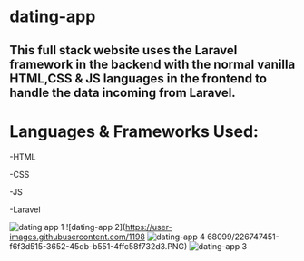 # dating-app

## This full stack website uses the Laravel framework in the backend with the normal vanilla HTML,CSS & JS languages in the frontend to handle the data incoming from Laravel.

# Languages & Frameworks Used:

-HTML

-CSS

-JS

-Laravel


![dating app 1](https://user-images.githubusercontent.com/119868099/226747444-66272ecd-da2f-4ffb-8bf9-6644b46144a1.PNG)
![dating-app 2](https://user-images.githubusercontent.com/1198
![dating-app 4](https://user-images.githubusercontent.com/119868099/226747466-086de1a7-930d-4bc4-8268-3588f87b6e89.PNG)
68099/226747451-f6f3d515-3652-45db-b551-4ffc58f732d3.PNG)
![dating-app 3](https://user-images.githubusercontent.com/119868099/226747461-dffd0864-eda2-4f66-a5d6-b6d0050cce59.PNG)
